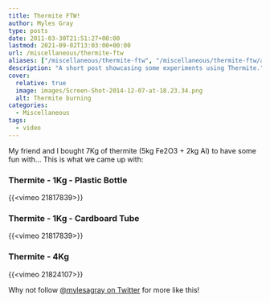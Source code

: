 ```yaml
---
title: Thermite FTW!
author: Myles Gray
type: posts
date: 2011-03-30T21:51:27+00:00
lastmod: 2021-09-02T13:03:00+00:00
url: /miscellaneous/thermite-ftw
aliases: ["/miscellaneous/thermite-ftw", "/miscellaneous/thermite-ftw/amp", "/just-for-fun/thermite-ftw", "/just-for-fun/thermite-ftw/amp"]
description: "A short post showcasing some experiments using Thermite."
cover:
  relative: true
  image: images/Screen-Shot-2014-12-07-at-18.23.34.png
  alt: Thermite burning
categories:
  - Miscellaneous
tags:
  - video
---
```


My friend and I bought 7Kg of thermite (5kg Fe2O3 + 2kg Al) to have some fun with... This is what we came up with:

### Thermite - 1Kg - Plastic Bottle  

{{<vimeo 21817839>}}

### Thermite - 1Kg - Cardboard Tube  

{{<vimeo 21817839>}}

### Thermite - 4Kg  

{{<vimeo 21824107>}}

Why not follow [@mylesagray on Twitter][1] for more like this!

 [1]: https://twitter.com/mylesagray